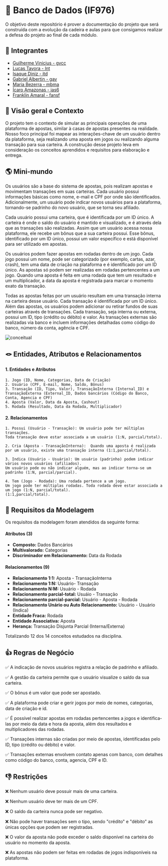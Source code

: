 
# 🎲 Banco de Dados (IF976) 

O objetivo deste repositório é prover a documentação do projeto que será construída com a evolução da cadeira e aulas para que consigamos realizar a defesa do projeto ao final de cada módulo.


## 👤 Integrantes

- [Guilherme Vinicius - gvcc ](mailto:gvcc@cin.ufpe.br)
- [Lucas Tavora - lnt ](mailto:lnt@cin.ufpe.br) 
- [Isaque Diniz - itd ](mailto:itd@cin.ufpe.br) 
- [Gabriel Albertin - gav ](mailto:gav@cin.ufpe.br)
- [Maria Bezerra - mbma ](mailto:mbma@cin.ufpe.br)
- [Ícaro Amazonas - ias6 ](mailto:ias6@cin.ufpe.br)
- [Franklin Amaral - fansf ](mailto:fansf@cin.ufpe.br)


## 🔎 Visão geral e Contexto
O projeto tem o contexto de simular as principais operações de uma plataforma de apostas, similar à casas de apostas presentes na realidade. Nosso foco principal foi mapear as interações-chave de um usuário dentro da plataforma, seja realizando uma aposta em jogos ou realizando alguma transação para sua carteira. A construção desse projeto leva em consideração os conceitos aprendidos e requisitos para elaboração e entrega. 


## 🌎 Mini-mundo
Os usuários são a base do sistema de apostas, pois realizam apostas e movimentam transações em suas carteiras. Cada usuário possui informações básicas como nome, e-mail e CPF por onde são identificados. Adicionalmente, um usuário pode indicar novos usuários para a plataforma, tornando-se padrinho do novo usuário, que se torna seu afiliado.

Cada usuário possui uma carteira, que é identificada por um ID único. A carteira é onde o saldo do usuário é mantido e visualizado, e é através dela que as transações são realizadas. Assim que um usuário acessa nossa plataforma, ele recebe um bônus que a sua carteira possui. Esse bônus, identificado por um ID único, possui um valor específico e está disponível para ser utilizado em apostas.

Os usuários podem fazer apostas em rodadas dentro de um jogo. Cada jogo possui um nome, pode ser categorizado (por exemplo, cartas, azar, crash), tem uma data de criação na plataforma e é identificado por um ID único. As apostas só podem ser realizadas em rodadas pertencentes a um jogo. Quando uma aposta é feita em uma rodada que tem um resultado e um multiplicador, a data da aposta é registrada para marcar o momento exato da transação.

Todas as apostas feitas por um usuário resultam em uma transação interna na carteira desse usuário. Cada transação é identificada por um ID único. Além das apostas, os usuários podem adicionar ou retirar fundos de suas carteiras através de transações. Cada transação, seja interna ou externa, possui um ID, tipo (crédito ou débito) e valor. As transações externas são realizadas via banco e incluem informações detalhadas como código do banco, número da conta, agência e CPF.

![conceitual](https://github.com/user-attachments/assets/59222e69-bec1-4401-a6f9-c03b6f3b26f8)


## 🪢 Entidades, Atributos e Relacionamentos

#### 1. Entidades e Atributos
    1. Jogo (ID, Nome, Categorias, Data de Criação)
    2. Usuário (CPF, E-mail, Nome, Saldo, Bônus)
    3. Transação (ID, Tipo, Valor), TransaçãoInterna (Internal_ID) e 
    TransaçãoExterna (External_ID, Dados bancários (Código do Banco, Conta, Agencia e CPF)
    4. Aposta (Valor, Data da Aposta, Cashout)
    5. Rodada (Resultado, Data da Rodada, Multiplicador)

#### 2. Relacionamentos
    1. Possui (Usuário - Transação): Um usuário pode ter múltiplas transações. 
    Toda transação deve estar associada a um usuário (1:N, parcial/total).
    
    2. Cria (Aposta - TransaçãoInterna):  Quando uma aposta é realizada por um usuário, existe uma transação interna (1:1,parcial/total). 

    3. Indica (Usuário - Usuário): Um usuário (padrinho) podem indicar vários novos usuários (afiliados). 
    Um usuário pode ou não indicar alguém, mas ao indicar torna-se um padrinho (1:N, parcial/parcial).

    4. Tem (Jogo - Rodada): Uma rodada pertence a um jogo. 
    Um jogo pode ter múltiplas rodadas. Toda rodada deve estar associada a um jogo (1:N, parcial/total).
    (1:1,parcial/total).


## 📝 Requisitos da Modelagem

Os requisitos da modelagem foram atendidos da seguinte forma:

#### __Atributos__ (3)
- __Composto:__ Dados Bancários
- __Multivalorado:__ Categorias
- __Discriminador em Relacionamento:__ Data da Rodada

#### __Relacionamentos__ (9)
- __Relacionamento 1:1:__ Aposta - TransaçãoInterna
- __Relacionamento 1:N:__ Usuário- Transação
- __Relacionamento N:M:__ Usuário - Rodada
- __Relacionamento parcial-total:__ Usuáio - Transação
- __Relacionamento parcial-parcial:__ Usuário - Aposta - Rodada
- __Relacionamento Unário ou Auto Relacionamento:__ Usuário - Usuário (Indica)
- __Entidade Fraca:__ Rodada
- __Entidade Associativa:__ Aposta
- __Herança:__ Transação Disjunta Parcial (Interna/Externa)

Totalizando 12 dos 14 conceitos estudados na disciplina.


## 👍 Regras de Negócio

✅ A indicação de novos usuários registra a relação de padrinho e afiliado.

✅ A gestão da carteira permite que o usuário visualize o saldo da sua carteira.

✅ O bônus é um valor que pode ser apostado.

✅ A plataforma pode criar e gerir jogos por meio de nomes, categorias, data de criação e id.

✅ É possível realizar apostas em rodadas pertencentes a jogos e identifica-las por meio da data e hora da aposta, além dos resultados e multiplicadores das rodadas.

✅ Transações internas são criadas por meio de apostas, identificadas pelo ID, tipo (crédito ou débito) e valor.

✅ Transações externas envolvem contato apenas com banco, com detalhes como código do banco, conta, agencia, CPF e ID.


## 👎 Restrições
❌ Nenhum usuário deve possuir mais de uma carteira.

❌ Nenhum usuário deve ter mais de um CPF.

❌ O saldo da carteira nunca pode ser negativo.

❌ Não pode haver transações sem o tipo, sendo "crédito" e "débito" as únicas opções que podem ser registradas.

❌ O valor da aposta não pode exceder o saldo disponível na carteira do usuário no momento da aposta.

❌ As apostas não podem ser feitas em rodadas de jogos indisponíveis na plataforma.
